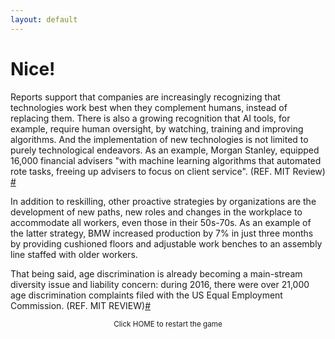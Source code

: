 ```yaml
---
layout: default
---
```


# Nice!

Reports support that companies are increasingly recognizing that technologies work best when they complement humans, instead of replacing them. There is also a growing recognition that AI tools, for example, require human oversight, by watching, training and improving algorithms. And the implementation of new technologies is not limited to purely technological endeavors. As an example, Morgan Stanley, equipped 16,000 financial advisers "with machine learning algorithms that automated rote tasks, freeing up advisers to focus on client service". (REF. MIT Review) [#](https://sararodrig.github.io/workforce-future/references)

In addition to reskilling, other proactive strategies by organizations are the development of new paths, new roles and changes in the workplace to accommodate all workers, even those in their 50s-70s. As an example of the latter strategy, BMW increased production by 7% in just three months by providing cushioned floors and adjustable work benches to an assembly line staffed with older workers. 


That being said, age discrimination is already becoming a main-stream diversity issue and liability concern: during 2016, there were over 21,000 age discrimination complaints filed with the US Equal Employment Commission. (REF. MIT REVIEW)[#](https://sararodrig.github.io/workforce-future/references)

<small><center>Click HOME to restart the game</center></small>